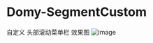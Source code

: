 # Domy-SegmentCustom
自定义 头部滚动菜单栏
效果图 
![image](https://github.com/DomyZhang/Domy-SegmentCustom/master/pic.gif)
